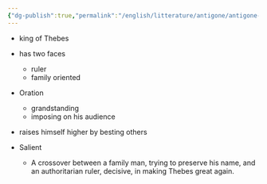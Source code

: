 ```yaml
---
{"dg-publish":true,"permalink":"/english/litterature/antigone/antigone-language-audit/creon-language-audit/"}
---
```


- king of Thebes
- has two faces
	- ruler
	- family oriented
- Oration
	- grandstanding
	- imposing on his audience
- raises himself higher by besting others

- Salient
	- A crossover between a family man, trying to preserve his name, and an authoritarian ruler, decisive, in making Thebes great again. 